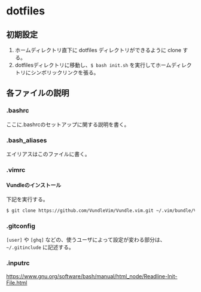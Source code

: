 # dotfiles
## 初期設定
1. ホームディレクトリ直下に dotfiles ディレクトリができるように clone する。
2. dotfilesディレクトリに移動し、`$ bash init.sh` を実行してホームディレクトリにシンボリックリンクを張る。

## 各ファイルの説明
### .bashrc
ここに.bashrcのセットアップに関する説明を書く。

### .bash_aliases
エイリアスはこのファイルに書く。

### .vimrc
#### Vundleのインストール
下記を実行する。
```bash
$ git clone https://github.com/VundleVim/Vundle.vim.git ~/.vim/bundle/Vundle.vim
```

### .gitconfig
`[user]` や `[ghq]` などの、使うユーザによって設定が変わる部分は、`~/.gitinclude` に記述する。

### .inputrc
https://www.gnu.org/software/bash/manual/html_node/Readline-Init-File.html
